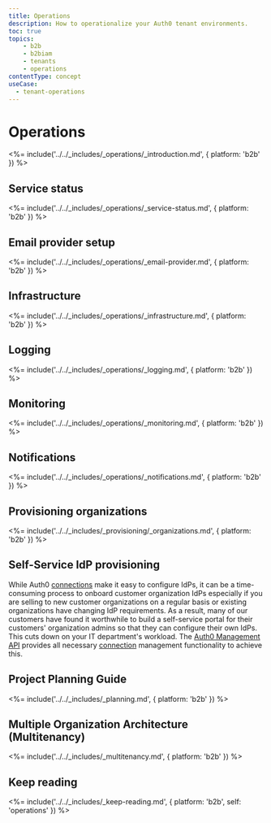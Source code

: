 ```yaml
---
title: Operations
description: How to operationalize your Auth0 tenant environments.
toc: true
topics:
    - b2b
    - b2biam
    - tenants
    - operations
contentType: concept
useCase:
  - tenant-operations
---
```


# Operations

<%= include('../../_includes/_operations/_introduction.md', { platform: 'b2b' }) %>

## Service status

<%= include('../../_includes/_operations/_service-status.md', { platform: 'b2b' }) %>

## Email provider setup

<%= include('../../_includes/_operations/_email-provider.md', { platform: 'b2b' }) %>

## Infrastructure

<%= include('../../_includes/_operations/_infrastructure.md', { platform: 'b2b' }) %>

## Logging

<%= include('../../_includes/_operations/_logging.md', { platform: 'b2b' }) %>

## Monitoring

<%= include('../../_includes/_operations/_monitoring.md', { platform: 'b2b' }) %>

## Notifications

<%= include('../../_includes/_operations/_notifications.md', { platform: 'b2b' }) %>

## Provisioning organizations

<%= include('../../_includes/_provisioning/_organizations.md', { platform: 'b2b' }) %>

## Self-Service IdP provisioning

While Auth0 [connections](/identityproviders) make it easy to configure IdPs, it can be a time-consuming process to onboard customer organization IdPs especially if you are selling to new customer organizations on a regular basis or existing organizations have changing IdP requirements. As a result, many of our customers have found it worthwhile to build a self-service portal for their customers' organization admins so that they can configure their own IdPs. This cuts down on your IT department's workload. The [Auth0 Management API](/api/management/v2) provides all necessary [connection](/api/management/v2#!/Connections/get_connections) management functionality to achieve this.

## Project Planning Guide

<%= include('../../_includes/_planning.md', { platform: 'b2b' }) %>

## Multiple Organization Architecture (Multitenancy)

<%= include('../../_includes/_multitenancy.md', { platform: 'b2b' }) %>

## Keep reading

<%= include('../../_includes/_keep-reading.md', { platform: 'b2b', self: 'operations' }) %>

